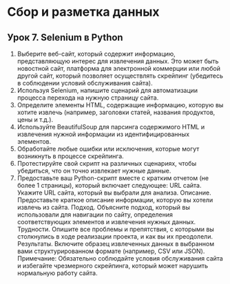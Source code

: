 # Сбор и разметка данных

## Урок 7. Selenium в Python

1. Выберите веб-сайт, который содержит информацию, представляющую интерес для извлечения данных. Это может быть новостной сайт, платформа для электронной коммерции или любой другой сайт, который позволяет осуществлять скрейпинг (убедитесь в соблюдении условий обслуживания сайта).
2. Используя Selenium, напишите сценарий для автоматизации процесса перехода на нужную страницу сайта.
3. Определите элементы HTML, содержащие информацию, которую вы хотите извлечь (например, заголовки статей, названия продуктов, цены и т.д.).
4. Используйте BeautifulSoup для парсинга содержимого HTML и извлечения нужной информации из идентифицированных элементов.
5. Обработайте любые ошибки или исключения, которые могут возникнуть в процессе скрейпинга.
6. Протестируйте свой скрипт на различных сценариях, чтобы убедиться, что он точно извлекает нужные данные.
7. Предоставьте ваш Python-скрипт вместе с кратким отчетом (не более 1 страницы), который включает следующее: URL сайта. Укажите URL сайта, который вы выбрали для анализа. Описание. Предоставьте краткое описание информации, которую вы хотели извлечь из сайта. Подход. Объясните подход, который вы использовали для навигации по сайту, определения соответствующих элементов и извлечения нужных данных. Трудности. Опишите все проблемы и препятствия, с которыми вы столкнулись в ходе реализации проекта, и как вы их преодолели. Результаты. Включите образец извлеченных данных в выбранном вами структурированном формате (например, CSV или JSON). Примечание: Обязательно соблюдайте условия обслуживания сайта и избегайте чрезмерного скрейпинга, который может нарушить нормальную работу сайта.

